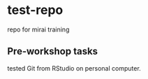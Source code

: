 # test-repo
 repo for mirai training


## Pre-workshop tasks

tested Git from RStudio on personal computer.